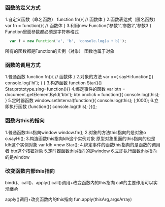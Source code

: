### 函数的定义方式
1.自定义函数（命名函数）
function fn(){
    // 函数体
}
2.函数表达式（匿名函数）
var fn = function(){
    // 函数体
}
3.利用new Function('参数1','参数2','参数3')
Function里面参数都必须是字符串格式
``` javascript
  var f = new Function('a', 'b', 'console.log(a + b)');
  ```

  所有的函数都是Function的实例（对象）
  函数也属于对象

  ### 函数的调用方式
  1.普通函数
  function fn(){
      // 函数体
  }
  2.对象的方法
  var o={
      sayHi:function(){
          console.log('hi');
      }
  }
  3.构造函数
    function Star(){}
    Star.prototype.sing=function(){}
  4.绑定事件的函数
  var btn = document.getElementById('btn');
    btn.onclick = function(){
        console.log(this);
    }
  5.定时器函数
    window.setInterval(function(){
        console.log(this);
    },1000);
  6.立即执行函数
    (function(){
        console.log(this);
    })();

  ### 函数内this的指向
1.普通函数this指向window
window.fn();
2.对象的方法this指向的是对象o
o.sayHi();
3.构造函数this指向ldh这个实例对象 原型对象里面的this指向的也是ldh这个实例对象
var ldh =new Star();
4.绑定事件的函数this指向的是函数的调用者 btn这个按钮对象
5.定时器函数this指向的是window
6.立即执行函数this指向的是window

### 改变函数内部this指向
bind()、call()、apply()
call()调用+改变函数内的this指向
call的主要作用可以实现继承

apply()调用+改变函数内的this指向
fun.apply(thisArg,argsArray)
